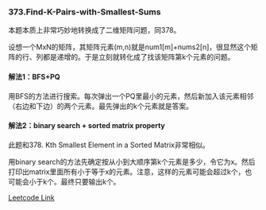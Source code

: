 ### 373.Find-K-Pairs-with-Smallest-Sums

本题本质上非常巧妙地转换成了二维矩阵问题，同378。

设想一个MxN的矩阵，其矩阵元素(m,n)就是num1[m]+nums2[n]，很显然这个矩阵的行、列都是递增的。于是立刻就转化成了找该矩阵第k个元素的问题。

#### 解法1：BFS+PQ
用BFS的方法进行搜索。每次弹出一个PQ里最小的元素，然后新加入该元素相邻（右边和下边）的两个元素。最先弹出的k个元素就是答案。

#### 解法2：binary search + sorted matrix property
此题和378. Kth Smallest Element in a Sorted Matrix非常相似。

用binary search的方法先确定按从小到大顺序第k个元素是多少，令它为x。然后打印出matrix里面所有小于等于x的元素。注意，这样的元素可能会超过k个，也可能会小于k个。最终只要输出k个。


[Leetcode Link](https://leetcode.com/problems/find-k-pairs-with-smallest-sums)